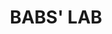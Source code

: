 ---
title: BABS' LAB
redirect_from: 
  - /BABS' LAB
  - /BABS’LAB
layout: venues
image: BABS_LABS.png
image_credit:
image_alt:
image_caption:
Details:
  Founded: 2017
  disbanded:
  Address: |
    603 King St
    Jacksonville, FL 3220
  Artistict Director: Barbara Colaciello
  Facebook: BABSLABatCoRK
  Twitter: 
  instagram: babslabatcork
  LinkedIn: barbaracolaciello
  YouTube: interactbw
  Website: https://www.barbaracolaciello.com/babslabtheatercork

---